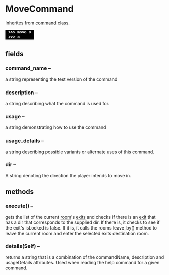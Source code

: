 # MoveCommand

Inherites from [command](https://github.com/TorroesPrime/RoomOneOhOne/blob/main/design/CLS_command.md) class.

![image](https://raw.githubusercontent.com/TorroesPrime/RoomOneOhOne/main/gfx/cmd_move.png)

## fields

### command_name –

a string representing the test version of the command

### description –

a string describing what the command is used for.

### usage –

a string demonstrating how to use the command

### usage_details –

a string describing possible variants or alternate uses of
this command.

### dir –

A string denoting the direction the player intends to move
in.

## methods

### execute() –

gets the list of the current [room](https://github.com/TorroesPrime/RoomOneOhOne/blob/main/design/CLS_room.md)'s [exits](https://github.com/TorroesPrime/RoomOneOhOne/blob/main/general_concepts.md#exit) and checks if there is an [exit](https://github.com/TorroesPrime/RoomOneOhOne/blob/main/design/CLS_exit.md) that has a dir that corresponds to the supplied dir. If there is, it checks to see if the exit's isLocked is false. If it is, it calls the rooms leave_by() method to leave the
current room and enter the selected exits destination room.

### details(Self) –

returns a string that is a combination of the commandName, description and usageDetails attributes. Used when reading the help command for a given command.
